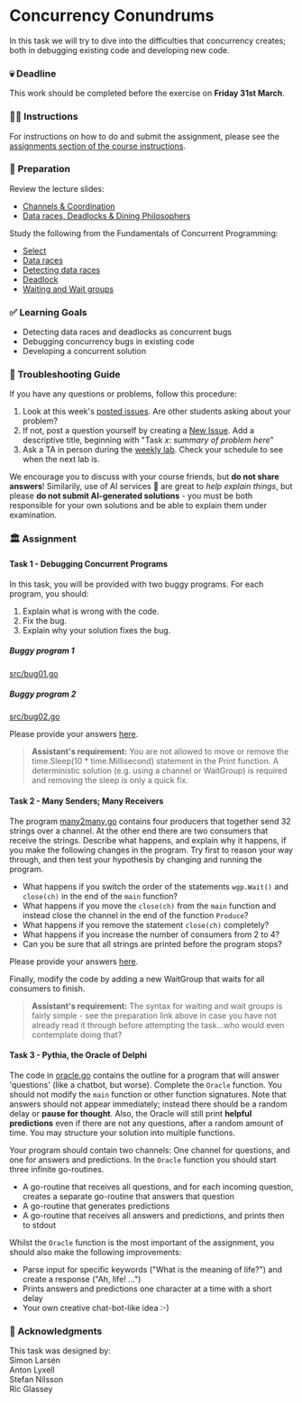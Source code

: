 # Concurrency Conundrums
In this task we will try to dive into the difficulties that concurrency creates; both in debugging existing code and developing new code.

### 💀 Deadline
This work should be completed before the exercise on **Friday 31st March**.

### 👩‍🏫 Instructions
For instructions on how to do and submit the assignment, please see the
[assignments section of the course instructions](https://gits-15.sys.kth.se/inda-22/course-instructions#assignments).

### 📝 Preparation
Review the lecture slides: 
- [Channels & Coordination](https://docs.google.com/presentation/d/1I46lo9wX3BSZwLD6AXMPcS1Rto5peC16hciNgwRqYqs/edit#slide=id.p)
- [Data races, Deadlocks & Dining Philosophers](https://docs.google.com/presentation/d/14Y6YIHBsGDgNzhILRfu7Qubl0jrzoInc4sex_pCUNqY/edit#slide=id.p)

Study the following from the Fundamentals of Concurrent Programming:
  - [Select](http://yourbasic.org/golang/select-explained/)
  - [Data races](http://yourbasic.org/golang/data-races-explained/)
  - [Detecting data races](http://yourbasic.org/golang/detect-data-races/)
  - [Deadlock](http://yourbasic.org/golang/detect-deadlock/)
  - [Waiting and Wait groups](https://yourbasic.org/golang/wait-for-goroutines-waitgroup/)

### ✅ Learning Goals
* Detecting data races and deadlocks as concurrent bugs
* Debugging concurrency bugs in existing code
* Developing a concurrent solution

### 🚨 Troubleshooting Guide
If you have any questions or problems, follow this procedure: <br/>

1. Look at this week's [posted issues](https://gits-15.sys.kth.se/inda-22/help/issues). Are other students asking about your problem?
2. If not, post a question yourself by creating a [New Issue](https://gits-15.sys.kth.se/inda-22/help/issues/new). Add a descriptive title, beginning with "Task *x*: *summary of problem here*"
3. Ask a TA in person during the [weekly lab](https://queue.csc.kth.se/Queue/INDA). Check your schedule to see when the next lab is.

We encourage you to discuss with your course friends, but **do not share answers**! Similarily, use of AI services  🤖 are great to *help explain things*, but please **do not submit AI-generated solutions** - you must be both responsible for your own solutions and be able to explain them under examination.

### 🏛 Assignment

#### Task 1 - Debugging Concurrent Programs
In this task, you will be provided with two buggy programs. For each program,
you should:

1. Explain what is wrong with the code.
2. Fix the bug.
3. Explain why your solution fixes the bug.

##### Buggy program 1
[src/bug01.go](src/bug01.go)

##### Buggy program 2
[src/bug02.go](src/bug02.go)

Please provide your answers [here](docs/README.md).

> **Assistant's requirement:** You are not allowed to move or remove the
> time.Sleep(10 * time.Millisecond) statement in the Print function. A
> deterministic solution (e.g. using a channel or WaitGroup) is required and
> removing the sleep is only a quick fix.

#### Task 2 - Many Senders; Many Receivers
The program [many2many.go](src/many2many.go) contains four
producers that together send 32 strings over a channel. At the
other end there are two consumers that receive the strings.
Describe what happens, and explain why it happens, if you make the
following changes in the program. Try first to reason your way
through, and then test your hypothesis by changing and running the
program.

* What happens if you switch the order of the statements
  `wgp.Wait()` and `close(ch)` in the end of the `main` function?
* What happens if you move the `close(ch)` from the `main` function
  and instead close the channel in the end of the function
  `Produce`?
* What happens if you remove the statement `close(ch)` completely?
* What happens if you increase the number of consumers from 2 to 4?
* Can you be sure that all strings are printed before the program
  stops?

Please provide your answers [here](docs/README.md).

Finally, modify the code by adding a new WaitGroup that waits for
all consumers to finish.

> **Assistant's requirement:** The syntax for waiting and wait groups is fairly 
> simple - see the preparation link above in case you have not already read it 
> through before attempting the task...who would even contemplate doing that?


#### Task 3 - Pythia, the Oracle of Delphi

The code in [oracle.go](src/oracle.go) contains the outline for a program that
will answer 'questions' (like a chatbot, but worse).  Complete the `Oracle`
function.  You should not modify the `main` function or other function
signatures. Note that answers should not appear immediately; instead there
should be a random delay or **pause for thought**.  Also, the Oracle will still
print **helpful predictions** even if there are not any questions, after a
random amount of time. You may structure your solution into multiple functions.

Your program should contain two channels: One channel for questions,
and one for answers and predictions.  In the `Oracle` function you
should start three infinite go-routines.

* A go-routine that receives all questions, and for each incoming
  question, creates a separate go-routine that answers that question
* A go-routine that generates predictions
* A go-routine that receives all answers and predictions, and prints
  then to stdout

Whilst the `Oracle` function is the most important of the
assignment, you should also make the following improvements:

* Parse input for specific keywords ("What is the meaning of life?") and create a response ("Ah, life! ...")
* Prints answers and predictions one character at a time with a short delay
* Your own creative chat-bot-like idea :-)

### 🙏 Acknowledgments
This task was designed by:               <br>
Simon Larsén                             <br>
Anton Lyxell                             <br>
Stefan Nilsson                           <br>
Ric Glassey                              <br>